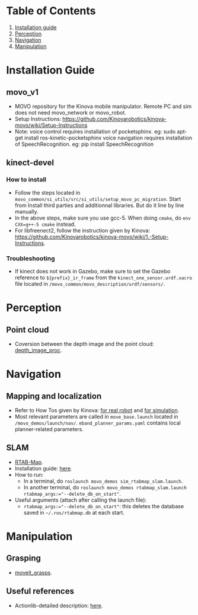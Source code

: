 
# Table of Contents
1. [Installation guide](#install)
2. [Perception](#percept)
2. [Navigation](#nav)
3. [Manipulation](#mani)

# <a name="install"></a>Installation Guide
## movo_v1
- MOVO repository for the Kinova mobile manipulator. Remote PC and sim does not need movo_network or movo_robot.
- Setup Instructions: https://github.com/Kinovarobotics/kinova-movo/wiki/Setup-Instructions
- Note: voice control requires installation of pocketsphinx. eg: sudo apt-get install ros-kinetic-pocketsphinx
    voice navigation requires installation of SpeechRecognition. eg: pip install SpeechRecognition
    
## kinect-devel
### How to install
- Follow the steps located in `movo_common/si_utils/src/si_utils/setup_movo_pc_migration`. Start from Install third parties and additionnal libraries. But do it line by line manually.
- In the above steps, make sure you use gcc-5. When doing `cmake`, do `env CXX=g++-5 cmake` instead.
- For libfreenect2, follow the instruction given by Kinova: <https://github.com/Kinovarobotics/kinova-movo/wiki/1.-Setup-Instructions>.

### Troubleshooting
- If kinect does not work in Gazebo, make sure to set the Gazebo reference to `${prefix}_ir_frame` from the `kinect_one_sensor.urdf.xacro` file located in `/movo_common/movo_description/urdf/sensors/`.


# <a name="percept"></a>Perception
## Point cloud
- Coversion between the depth image and the point cloud: [depth_image_proc](http://wiki.ros.org/depth_image_proc).


# <a name="nav"></a>Navigation
## Mapping and localization
- Refer to How Tos given by Kinova: [for real robot](https://github.com/Kinovarobotics/kinova-movo/wiki/2.-How-Tos#creating-a-map-with-real-robot) and [for simulation](https://github.com/Kinovarobotics/kinova-movo/wiki/2.-How-Tos#creating-a-map-with-virtual-robot).
- Most relevant parameters are called in `move_base.launch` located in `/movo_demos/launch/nav/`. `eband_planner_params.yaml` contains local planner-related parameters.

## SLAM
- [RTAB-Map](http://wiki.ros.org/rtabmap_ros).
- Installation guide: [here](https://github.com/introlab/rtabmap_ros/tree/kinetic-devel).
- How to run:
	- In a terminal, do `roslaunch movo_demos sim_rtabmap_slam.launch`.
	- In another terminal, do `roslaunch movo_demos rtabmap_slam.launch rtabmap_args:="--delete_db_on_start"`.
- Useful arguments (attach after calling the launch file):
	- `rtabmap_args:="--delete_db_on_start"`: this deletes the database saved in `~/.ros/rtabmap.db` at each start.


# <a name="mani"></a>Manipulation
## Grasping
- [moveit_grasps](https://github.com/ros-planning/moveit_grasps/tree/kinetic-devel).

## Useful references
- Actionlib-detailed description: [here](http://wiki.ros.org/actionlib/DetailedDescription).